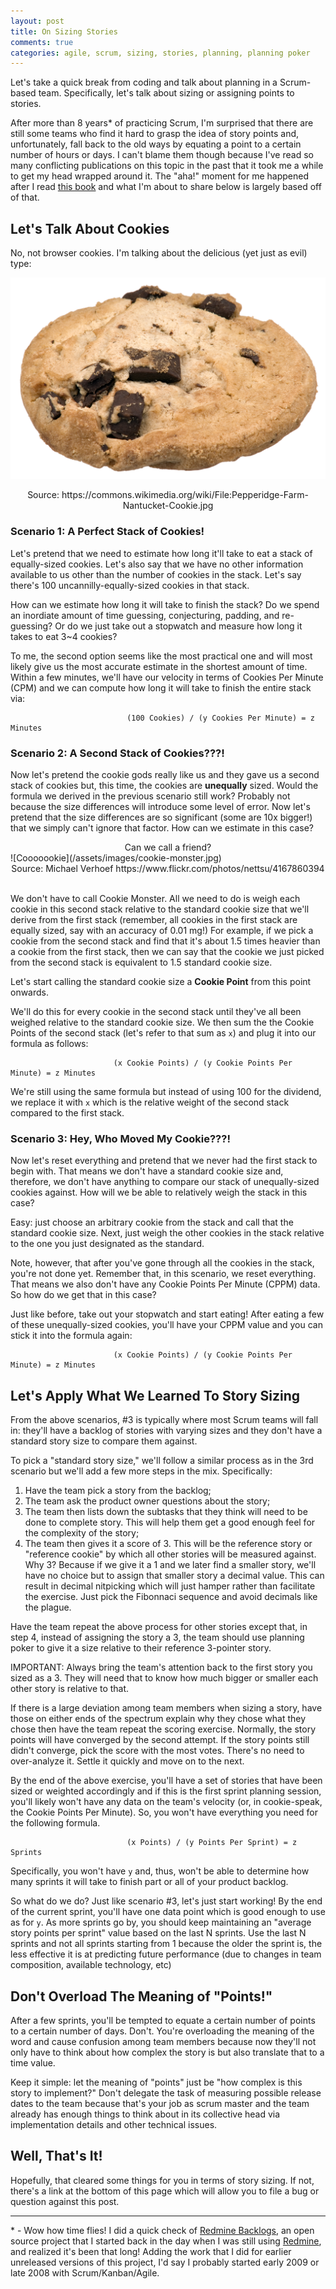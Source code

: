 ```yaml
---
layout: post
title: On Sizing Stories
comments: true
categories: agile, scrum, sizing, stories, planning, planning poker
---
```


Let's take a quick break from coding and talk about planning in a Scrum-based
team. Specifically, let's talk about sizing or assigning points to stories.

After more than 8 years\* of practicing Scrum, I'm surprised that there
are still some teams who find it hard to grasp the idea of story points and,
unfortunately, fall back to the old ways by equating a point to a certain
number of hours or days. I can't blame them though because I've read so many
conflicting publications on this topic in the past that it took me a while to
get my head wrapped around it. The "aha!" moment for me happened after I read
[this book](https://pragprog.com/book/jtrap/the-agile-samurai) and what I'm 
about to share below is largely based off of that.

## Let's Talk About Cookies

No, not browser cookies. I'm talking about the delicious (yet just as evil) type:

![Nom nom nom nom](/assets/images/cookie.jpg)
<center>Source: https://commons.wikimedia.org/wiki/File:Pepperidge-Farm-Nantucket-Cookie.jpg</center>

### Scenario 1: A Perfect Stack of Cookies!

Let's pretend that we need to estimate how long it'll take to eat a stack of 
equally-sized cookies. Let's also say that we have no other information available
to us other than the number of cookies in the stack. Let's say there's 100
uncannilly-equally-sized cookies in that stack.

How can we estimate how long it will take to finish the stack? Do we spend an
inordiate amount of time guessing, conjecturing, padding, and re-guessing? Or
do we just take out a stopwatch and measure how long it takes to eat 3~4 cookies?

To me, the second option seems like the most practical one and will most likely
give us the most accurate estimate in the shortest amount of time. Within a few
minutes, we'll have our velocity in terms of Cookies Per Minute (CPM) and we
can compute how long it will take to finish the entire stack via:

```
                          (100 Cookies) / (y Cookies Per Minute) = z Minutes
```

### Scenario 2: A Second Stack of Cookies???!

Now let's pretend the cookie gods really like us and they gave us a second
stack of cookies but, this time, the cookies are **unequally** sized. Would
the formula we derived in the previous scenario still work? Probably not because
the size differences will introduce some level of error. Now let's pretend that
the size differences are so significant (some are 10x bigger!) that we simply
can't ignore that factor. How can we estimate in this case?


<center>Can we call a friend?</center>
![Cooooookie](/assets/images/cookie-monster.jpg)
<center>Source: Michael Verhoef https://www.flickr.com/photos/nettsu/4167860394</center>

<center>&nbsp;</center>

We don't have to call Cookie Monster. All we need to do is weigh each
cookie in this second stack relative to the standard cookie size that we'll derive
from the first stack (remember, all cookies in the first stack are equally sized, 
say with an accuracy of 0.01 mg!) For example, if we pick a cookie from the second 
stack and find that it's about 1.5 times heavier than a cookie from the first stack, 
then we can say that the cookie we just picked from the second stack is equivalent 
to 1.5 standard cookie size. 

Let's start calling the standard cookie size a **Cookie Point** from this point onwards.

We'll do this for every cookie in the second stack until they've all been weighed
relative to the standard cookie size. We then sum the the Cookie Points of the second 
stack (let's refer to that sum as `x`) and plug it into our formula as follows:

```
                       (x Cookie Points) / (y Cookie Points Per Minute) = z Minutes
```

We're still using the same formula but instead of using 100 for the dividend,
we replace it with `x` which is the relative weight of the second stack compared
to the first stack.


### Scenario 3: Hey, Who Moved My Cookie???!

Now let's reset everything and pretend that we never had the first stack to
begin with. That means we don't have a standard cookie size and, therefore, 
we don't have anything to compare our stack of unequally-sized cookies against. 
How will we be able to relatively weigh the stack in this case?

Easy: just choose an arbitrary cookie from the stack and call that the standard
cookie size. Next, just weigh the other cookies in the stack relative to the 
one you just designated as the standard. 

Note, however, that after you've gone through all the cookies in the stack, 
you're not done yet. Remember that, in this scenario, we reset everything. 
That means we also don't have any Cookie Points Per Minute (CPPM) data. So 
how do we get that in this case?

Just like before, take out your stopwatch and start eating! After eating 
a few of these unequally-sized cookies, you'll have your CPPM value and you 
can stick it into the formula again:


```
                       (x Cookie Points) / (y Cookie Points Per Minute) = z Minutes
```

## Let's Apply What We Learned To Story Sizing

From the above scenarios, #3 is typically where most Scrum teams will fall in:
they'll have a backlog of stories with varying sizes and they don't have a 
standard story size to compare them against.

To pick a "standard story size," we'll follow a similar process as in the 3rd 
scenario but we'll add a few more steps in the mix. Specifically:

1. Have the team pick a story from the backlog;
2. The team ask the product owner questions about the story;
3. The team then lists down the subtasks that they think will need to be done
   to complete story. This will help them get a good enough feel for the complexity
   of the story; 
4. The team then gives it a score of 3. This will be the reference story or 
   "reference cookie" by which all other stories will be measured against.
   Why 3? Because if we give it a 1 and we later find a smaller story, 
   we'll have no choice but to assign that smaller story a decimal value.
   This can result in decimal nitpicking which will just hamper
   rather than facilitate the exercise. Just pick the Fibonnaci sequence and
   avoid decimals like the plague.

Have the team repeat the above process for other stories except that, in step 4,
instead of assigning the story a 3, the team should use planning poker to give 
it a size relative to their reference 3-pointer story.

IMPORTANT: Always bring the team's attention back to the first story you sized 
as a 3. They will need that to know how much bigger or smaller each other story 
is relative to that.

If there is a large deviation among team members when sizing a story, have
those on either ends of the spectrum explain why they chose what they chose then
have the team repeat the scoring exercise. Normally, the story points will have
converged by the second attempt. If the story points still didn't converge, 
pick the score with the most votes. There's no need to over-analyze it. Settle 
it quickly and move on to the next.

By the end of the above exercise, you'll have a set of stories that have been 
sized or weighted accordingly and if this is the first sprint planning session, 
you'll likely won't have any data on the team's velocity (or, in cookie-speak, 
the Cookie Points Per Minute). So, you won't have everything you need for the 
following formula.

```
                          (x Points) / (y Points Per Sprint) = z Sprints
```

Specifically, you won't have `y` and, thus, won't be able to determine how many
sprints it will take to finish part or all of your product backlog.

So what do we do? Just like scenario #3, let's just start working! By the end
of the current sprint, you'll have one data point which is good enough to use
as for `y`. As more sprints go by, you should keep maintaining an "average story 
points per sprint" value based on the last N sprints. Use the last N sprints 
and not all sprints starting from 1 because the older the sprint is, the less 
effective it is at predicting future performance (due to changes in team 
composition, available technology, etc)


## Don't Overload The Meaning of "Points!"

After a few sprints, you'll be tempted to equate a certain number of points to
a certain number of days. Don't. You're overloading the meaning of the word and
cause confusion among team members because now they'll not only have to think
about how complex the story is but also translate that to a time value.

Keep it simple: let the meaning of "points" just be "how complex is this story
to implement?" Don't delegate the task of measuring possible release dates to
the team because that's your job as scrum master and the team already has enough
things to think about in its collective head via implementation details and
other technical issues.


## Well, That's It!

Hopefully, that cleared some things for you in terms of story sizing. If not,
there's a link at the bottom of this page which will allow you to file a bug or
question against this post.

---------

\* - Wow how time flies! I did a quick check of [Redmine Backlogs](https://github.com/backlogs/redmine_backlogs/graphs/contributors), 
an open source project that I started back in the day when I was still using
[Redmine](http://www.redmine.org/), and realized it's been that long! Adding the work that I did for 
earlier unreleased versions of this project, I'd say I probably started early 2009 or 
late 2008 with Scrum/Kanban/Agile.

